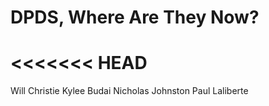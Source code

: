 # DPDS, Where Are They Now?
<<<<<<< HEAD
==================

Will Christie
Kylee Budai
Nicholas Johnston
Paul Laliberte
